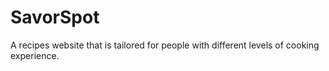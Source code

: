 # SavorSpot
A recipes website that is tailored for people with different levels of cooking experience. 
